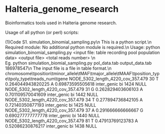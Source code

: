 # Halteria_genome_research
Bioinformatics tools used in Halteria genome research.

Usage of all python (or perl) scripts:

(1)Code S1. simulation_binomial_sampling.py\n
This is a python script.\n
Required module: No additional python module is required.\n
Usage: python simulation_binomial_sampling.py \<input file: table recording pool population data\> \<output file\> \<total reads number\> \n  
  Eg. python simulation_biomial_sampling.py pol_data.tab output_data.tab 186978547\n
The input file is a file in table format.\n
chromosome\tposition\tminor_allele\tMAF\tmajor_allele\tMAAF\tposition_type\tpoly_type\treads_num\tgene
NODE_5302_length_4220_cov_357.479	30	T	0.264044943820225	A	0.69873595505618	inter_genic	bi	1424	NULL
NODE_5302_length_4220_cov_357.479	31	G	0.262829403606103	A	0.701109570041609	inter_genic	bi	1442	NULL
NODE_5302_length_4220_cov_357.479	34	T	0.277894736842105	A	0.72140350877193	inter_genic	bi	1425	NULL
NODE_5302_length_4220_cov_357.479	37	A	0.291666666666667	G	0.690277777777778	inter_genic	bi	1440	NULL
NODE_5302_length_4220_cov_357.479	81	T	0.47913769123783	A	0.52086230876217	inter_genic	bi	1438	NULL
